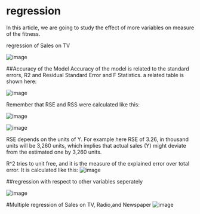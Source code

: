 # regression

In this article, we are going to study the effect of more variables on measure of the fitness. 

regression of Sales on TV 

![image](https://user-images.githubusercontent.com/61835051/137634745-c19479f3-5b39-424b-8160-2014fb05f22c.png)


##Accuracy of the Model
Accuracy of the model is related to the standard errors, R2 and Residual Standard Error and F Statistics. a related table is shown here:

![image](https://user-images.githubusercontent.com/61835051/137634986-9acb8795-d5ba-4220-84c5-16d6920fa7e5.png)

Remember that RSE and RSS were calculated like this:

![image](https://user-images.githubusercontent.com/61835051/137635023-33355591-d6e5-49a2-bacc-0c9cca9f6b4d.png)

![image](https://user-images.githubusercontent.com/61835051/137635043-5a1d3649-f2ea-4072-a34e-3449fb08d0dc.png)

RSE depends on the units of Y. For example here RSE of 3.26, in thousand units will be 3,260 units, which implies that actual sales (Y) might deviate from the estimated one by 3,260 units. 

R^2 tries to unit free, and it is the measure of the explained error over total error. It is calculated like this: 
![image](https://user-images.githubusercontent.com/61835051/137635197-6c65af9b-a4a2-4c6e-92a2-a358ef9034cc.png)

##regression with respect to other variables seperately

![image](https://user-images.githubusercontent.com/61835051/137643212-46844ebf-3c35-4d49-94b2-70ea9e320ed3.png)

#Multiple regression of Sales on TV, Radio,and Newspaper
![image](https://user-images.githubusercontent.com/61835051/137643327-bc99e6d6-82a6-4f2a-b094-f3eba26cd908.png)


